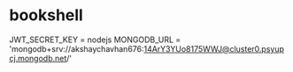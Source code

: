 # bookshell

JWT_SECRET_KEY = nodejs
MONGODB_URL = 'mongodb+srv://akshaychavhan676:14ArY3YUo8175WWJ@cluster0.psyupcj.mongodb.net/'
